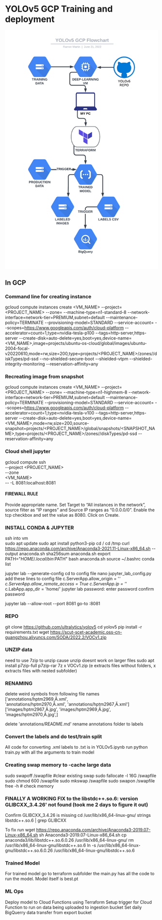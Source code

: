 # YOLOv5 GCP Training and deployment

   
<p>
   
   <img width="850" src="https://github.com/RamonMartin1/const_yolov5/blob/ab0309651d66d88ad636f225f5b5dc61a877c932/YOLOv5%20GCP%20Flowchart.png"></a>
</p>

## In GCP


### Command line for creating instance
gcloud compute instances create <VM_NAME> --project=<PROJECT_NAME> --zone=<ZONE> --machine-type=n1-standard-8 --network-interface=network-tier=PREMIUM,subnet=default --maintenance-policy=TERMINATE --provisioning-model=STANDARD --service-account=<SERVICE-ACC> --scopes=https://www.googleapis.com/auth/cloud-platform --accelerator=count=1,type=nvidia-tesla-p100 --tags=http-server,https-server --create-disk=auto-delete=yes,boot=yes,device-name=<VM_NAME>,image=projects/ubuntu-os-cloud/global/images/ubuntu-2004-focal-v20220610,mode=rw,size=200,type=projects/<PROJECT_NAME>/zones/<ZONE>/diskTypes/pd-ssd --no-shielded-secure-boot --shielded-vtpm --shielded-integrity-monitoring --reservation-affinity=any

   
### Recreating image from snapshot
gcloud compute instances create <VM_NAME> --project=<PROJECT_NAME> --zone=<ZONE> --machine-type=n1-highmem-8 --network-interface=network-tier=PREMIUM,subnet=default --maintenance-policy=TERMINATE --provisioning-model=STANDARD --service-account=<SERVICE-ACC> --scopes=https://www.googleapis.com/auth/cloud-platform --accelerator=count=1,type=nvidia-tesla-v100 --tags=http-server,https-server --create-disk=auto-delete=yes,boot=yes,device-name=<VM_NAME>,mode=rw,size=200,source-snapshot=projects/<PROJECT_NAME>/global/snapshots/<SNAPSHOT_NAME>,type=projects/<PROJECT_NAME>/zones/<ZONE>/diskTypes/pd-ssd --reservation-affinity=any

   
### Cloud shell jupyter
gcloud compute ssh \
    --project <PROJECT_NAME>\
    --zone <zone> \
    <VM_NAME> \
    -- -L 8081:localhost:8081

#### FIREWALL RULE
Provide appropriate name. Set Target to “All instances in the network”, 
source filter as “IP ranges” and Source IP ranges as “0.0.0.0/0”. 
Enable the tcp checkbox and set the value as 8080. Click on Create.

       
### INSTALL CONDA & JUPYTER
ssh into vm       
sudo apt update
sudo apt install python3-pip
cd /
cd /tmp
curl https://repo.anaconda.com/archive/Anaconda3-2021.11-Linux-x86_64.sh --output anaconda.sh
sha256sum anaconda.sh
export PATH="$HOME/.local/bin:$PATH"
bash anaconda.sh
source ~/.bashrc
conda list

jupyter lab --generate-config
cd to config file
nano jupyter_lab_config.py
    add these lines to config file
        c.ServerApp.allow_origin = '*'
        c.ServerApp.allow_remote_access = True
        c.ServerApp.ip = '*'
        c.LabApp.app_dir = 'home/'
jupyter lab password:
    enter password
    confirm password

jupyter lab --allow-root --port 8081 
go-to <VM external IP>:8081
       

### REPO
git clone https://github.com/ultralytics/yolov5
cd yolov5
pip install -r requirements.txt
wget https://scut-scet-academic.oss-cn-guangzhou.aliyuncs.com/SODA/2022.2/VOCv1.zip
       


### UNZIP data
need to use 7zip to unzip cause unzip doesnt work on larger files
sudo apt install p7zip-full p7zip-rar
7z x VOCv1.zip (e extracts files without folders, x extracts files with nested subfolder)
       

### RENAMING
delete weird symbols from following file names
['annotations/hptm2969¸Ä.xml',   
 'annotations/hptm2970¸Ä.xml',
 'annotations/hptm2967¸Ä.xml']   
['images/hptm2967¸Ä.jpg',
 'images/hptm2969¸Ä.jpg',
 'images/hptm2970¸Ä.jpg',]

delete 'annotations/README.md'
rename annotations folder to labels
       

### Convert the labels and do test/train split
All code for converting .xml labels to .txt is in YOLOv5.ipynb
run python train.py with all the arguments to train model 
       
       
### Creating swap memory to -cache large data
sudo swapoff /swapfile  #clear existing swap
sudo fallocate -l 16G /swapfile
sudo chmod 600 /swapfile
sudo mkswap /swapfile
sudo swapon /swapfile
free -h  # check memory
       

### FINALLY A WORKING FIX to the libstdc++.so.6: version GLIBCXX_3.4.26' not found (took me 2 days to figure it out)
Confirm GLIBCXX_3.4.26 is missing
cd /usr/lib/x86_64-linux-gnu/
strings libstdc++.so.6 | grep GLIBCXX
       

To fix run 
wget https://repo.anaconda.com/archive/Anaconda3-2019.07-Linux-x86_64.sh
sh Anaconda3-2019.07-Linux-x86_64.sh 
cp anaconda3/lib/libstdc++.so.6.0.26 /usr/lib/x86_64-linux-gnu/
rm /usr/lib/x86_64-linux-gnu/libstdc++.so.6
ln -s /usr/lib/x86_64-linux-gnu/libstdc++.so.6.0.26 /usr/lib/x86_64-linux-gnu/libstdc++.so.6
       
       
### Trained Model
For trained model go to terraform subfolder the main.py has all the code to run the model. 
Model itself is best.pt 
   
       
### ML Ops
Deploy model to Cloud Functions using Terraform
Setup trigger for Cloud Function to run on data being uploaded to ingestion bucket
Set daily BigQuerry data transfer from export bucket
       

       
       
